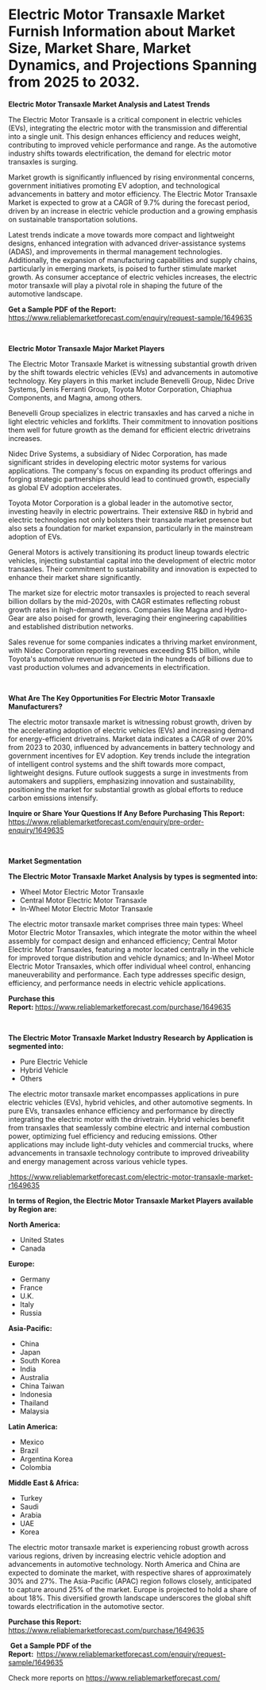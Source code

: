 <p><h1>Electric Motor Transaxle Market Furnish Information about Market Size, Market Share, Market Dynamics, and Projections Spanning from 2025 to 2032.</h1></p><p><strong>Electric Motor Transaxle Market Analysis and Latest Trends</strong></p>
<p><p>The Electric Motor Transaxle is a critical component in electric vehicles (EVs), integrating the electric motor with the transmission and differential into a single unit. This design enhances efficiency and reduces weight, contributing to improved vehicle performance and range. As the automotive industry shifts towards electrification, the demand for electric motor transaxles is surging.</p><p>Market growth is significantly influenced by rising environmental concerns, government initiatives promoting EV adoption, and technological advancements in battery and motor efficiency. The Electric Motor Transaxle Market is expected to grow at a CAGR of 9.7% during the forecast period, driven by an increase in electric vehicle production and a growing emphasis on sustainable transportation solutions.</p><p>Latest trends indicate a move towards more compact and lightweight designs, enhanced integration with advanced driver-assistance systems (ADAS), and improvements in thermal management technologies. Additionally, the expansion of manufacturing capabilities and supply chains, particularly in emerging markets, is poised to further stimulate market growth. As consumer acceptance of electric vehicles increases, the electric motor transaxle will play a pivotal role in shaping the future of the automotive landscape.</p></p>
<p><strong>Get a Sample PDF of the Report:&nbsp;</strong> <a href="https://www.reliablemarketforecast.com/enquiry/request-sample/1649635?utm_campaign=2307&utm_medium=2&utm_source=Github&utm_content=ia&utm_term=09042025&utm_id=electric-motor-transaxle">https://www.reliablemarketforecast.com/enquiry/request-sample/1649635</a></p>
<p>&nbsp;</p>
<p><strong>Electric Motor Transaxle Major Market Players</strong></p>
<p><p>The Electric Motor Transaxle Market is witnessing substantial growth driven by the shift towards electric vehicles (EVs) and advancements in automotive technology. Key players in this market include Benevelli Group, Nidec Drive Systems, Denis Ferranti Group, Toyota Motor Corporation, Chiaphua Components, and Magna, among others.</p><p>Benevelli Group specializes in electric transaxles and has carved a niche in light electric vehicles and forklifts. Their commitment to innovation positions them well for future growth as the demand for efficient electric drivetrains increases.</p><p>Nidec Drive Systems, a subsidiary of Nidec Corporation, has made significant strides in developing electric motor systems for various applications. The company's focus on expanding its product offerings and forging strategic partnerships should lead to continued growth, especially as global EV adoption accelerates.</p><p>Toyota Motor Corporation is a global leader in the automotive sector, investing heavily in electric powertrains. Their extensive R&D in hybrid and electric technologies not only bolsters their transaxle market presence but also sets a foundation for market expansion, particularly in the mainstream adoption of EVs.</p><p>General Motors is actively transitioning its product lineup towards electric vehicles, injecting substantial capital into the development of electric motor transaxles. Their commitment to sustainability and innovation is expected to enhance their market share significantly.</p><p>The market size for electric motor transaxles is projected to reach several billion dollars by the mid-2020s, with CAGR estimates reflecting robust growth rates in high-demand regions. Companies like Magna and Hydro-Gear are also poised for growth, leveraging their engineering capabilities and established distribution networks.</p><p>Sales revenue for some companies indicates a thriving market environment, with Nidec Corporation reporting revenues exceeding $15 billion, while Toyota's automotive revenue is projected in the hundreds of billions due to vast production volumes and advancements in electrification.</p></p>
<p>&nbsp;</p>
<p><strong>What Are The Key Opportunities For Electric Motor Transaxle Manufacturers?</strong></p>
<p><p>The electric motor transaxle market is witnessing robust growth, driven by the accelerating adoption of electric vehicles (EVs) and increasing demand for energy-efficient drivetrains. Market data indicates a CAGR of over 20% from 2023 to 2030, influenced by advancements in battery technology and government incentives for EV adoption. Key trends include the integration of intelligent control systems and the shift towards more compact, lightweight designs. Future outlook suggests a surge in investments from automakers and suppliers, emphasizing innovation and sustainability, positioning the market for substantial growth as global efforts to reduce carbon emissions intensify.</p></p>
<p><strong>Inquire or Share Your Questions If Any Before Purchasing This Report:</strong> <a href="https://www.reliablemarketforecast.com/enquiry/pre-order-enquiry/1649635?utm_campaign=2307&utm_medium=2&utm_source=Github&utm_content=ia&utm_term=09042025&utm_id=electric-motor-transaxle">https://www.reliablemarketforecast.com/enquiry/pre-order-enquiry/1649635</a></p>
<p>&nbsp;</p>
<p><strong>Market Segmentation</strong></p>
<p><strong>The Electric Motor Transaxle Market Analysis by types is segmented into:</strong></p>
<p><ul><li>Wheel Motor Electric Motor Transaxle</li><li>Central Motor Electric Motor Transaxle</li><li>In-Wheel Motor Electric Motor Transaxle</li></ul></p>
<p><p>The electric motor transaxle market comprises three main types: Wheel Motor Electric Motor Transaxles, which integrate the motor within the wheel assembly for compact design and enhanced efficiency; Central Motor Electric Motor Transaxles, featuring a motor located centrally in the vehicle for improved torque distribution and vehicle dynamics; and In-Wheel Motor Electric Motor Transaxles, which offer individual wheel control, enhancing maneuverability and performance. Each type addresses specific design, efficiency, and performance needs in electric vehicle applications.</p></p>
<p><strong>Purchase this Report:&nbsp;</strong><a href="https://www.reliablemarketforecast.com/purchase/1649635?utm_campaign=2307&utm_medium=2&utm_source=Github&utm_content=ia&utm_term=09042025&utm_id=electric-motor-transaxle">https://www.reliablemarketforecast.com/purchase/1649635</a></p>
<p>&nbsp;</p>
<p><strong>The Electric Motor Transaxle Market Industry Research by Application is segmented into:</strong></p>
<p><ul><li>Pure Electric Vehicle</li><li>Hybrid Vehicle</li><li>Others</li></ul></p>
<p><p>The electric motor transaxle market encompasses applications in pure electric vehicles (EVs), hybrid vehicles, and other automotive segments. In pure EVs, transaxles enhance efficiency and performance by directly integrating the electric motor with the drivetrain. Hybrid vehicles benefit from transaxles that seamlessly combine electric and internal combustion power, optimizing fuel efficiency and reducing emissions. Other applications may include light-duty vehicles and commercial trucks, where advancements in transaxle technology contribute to improved driveability and energy management across various vehicle types.</p></p>
<p><a href="https://www.reliablemarketforecast.com/electric-motor-transaxle-market-r1649635?utm_campaign=2307&utm_medium=2&utm_source=Github&utm_content=ia&utm_term=09042025&utm_id=electric-motor-transaxle">&nbsp;https://www.reliablemarketforecast.com/electric-motor-transaxle-market-r1649635</a></p>
<p><strong>In terms of Region, the Electric Motor Transaxle Market Players available by Region are:</strong></p>
<p>
    <p> <strong> North America: </strong>
        <ul>
            <li>United States</li>
            <li>Canada</li>
        </ul>
        </p> 
    <p> <strong> Europe: </strong>
        <ul>
            <li>Germany</li>
            <li>France</li>
            <li>U.K.</li>
            <li>Italy</li>
            <li>Russia</li>
        </ul>
        </p> 
    <p> <strong> Asia-Pacific: </strong>
        <ul>
            <li>China</li>
            <li>Japan</li>
            <li>South Korea</li>
            <li>India</li>
            <li>Australia</li>
            <li>China Taiwan</li>
            <li>Indonesia</li>
            <li>Thailand</li>
            <li>Malaysia</li>
        </ul>
        </p> 
    <p> <strong> Latin America: </strong>
        <ul>
            <li>Mexico</li>
            <li>Brazil</li>
            <li>Argentina Korea</li>
            <li>Colombia</li>
        </ul>
        </p> 
    <p> <strong> Middle East & Africa: </strong>
        <ul>
            <li>Turkey</li>
            <li>Saudi</li>
            <li>Arabia</li>
            <li>UAE</li>
            <li>Korea</li>
        </ul>
    </p>
    </p>
<p><p>The electric motor transaxle market is experiencing robust growth across various regions, driven by increasing electric vehicle adoption and advancements in automotive technology. North America and China are expected to dominate the market, with respective shares of approximately 30% and 27%. The Asia-Pacific (APAC) region follows closely, anticipated to capture around 25% of the market. Europe is projected to hold a share of about 18%. This diversified growth landscape underscores the global shift towards electrification in the automotive sector.</p></p>
<p><strong>Purchase this Report: </strong><a href="https://www.reliablemarketforecast.com/purchase/1649635?utm_campaign=2307&utm_medium=2&utm_source=Github&utm_content=ia&utm_term=09042025&utm_id=electric-motor-transaxle">https://www.reliablemarketforecast.com/purchase/1649635</a></p>
<p>&nbsp;<strong>Get a Sample PDF of the Report:&nbsp;&nbsp;</strong><a href="https://www.reliablemarketforecast.com/enquiry/request-sample/1649635?utm_campaign=2307&utm_medium=2&utm_source=Github&utm_content=ia&utm_term=09042025&utm_id=electric-motor-transaxle">https://www.reliablemarketforecast.com/enquiry/request-sample/1649635</a></p>
<p><strong></strong></p>
<p>Check more reports on <a href="https://www.reliablemarketforecast.com/?utm_campaign=2307&utm_medium=2&utm_source=Github&utm_content=ia&utm_term=09042025&utm_id=electric-motor-transaxle">https://www.reliablemarketforecast.com/</a></p>
